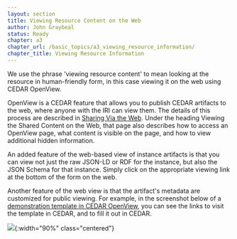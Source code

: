 ```yaml
---
layout: section
title: Viewing Resource Content on the Web
author: John Graybeal
status: Ready
chapter: a3
chapter_url: /basic_topics/a3_viewing_resource_information/
chapter_title: Viewing Resource Information
---
```

We use the phrase 'viewing resource content' to mean looking at the resource in human-friendly form, in this case viewing it on the web using CEDAR OpenView.

OpenView is a CEDAR feature that allows you to publish CEDAR artifacts to the web, where anyone with the IRI can view them. The details of this process are described in [Sharing Via the Web](https://metadatacenter.github.io/cedar-manual/sections/a6/4_sharing_via_the_web/).
Under the heading Viewing the Shared Content on the Web, that page also describes how to access an OpenView page, what content is visible on the page, and how to view additional hidden information.

An added feature of the web-based view of instance artifacts is that you can view not just the raw JSON-LD or RDF for the instance, but also the JSON Schema for that instance. Simply click on the appropriate viewing link at the bottom of the form on the web.

Another feature of the web view is that the artifact's metadata are customized for public viewing. 
For example, in the screenshot below of a [demonstration template in CEDAR OpenView](https://openview.metadatacenter.org/templates/https:%2F%2Frepo.metadatacenter.org%2Ftemplates%2F4595e3d3-b0c5-467b-a967-fec870801624),
you can see the links to visit the template in CEDAR, and to fill it out in CEDAR.

![](https://github.com/metadatacenter/cedar-manual/raw/master/docs/assets/imgs/openview-template-header-metadata-2019117.png){:width="90%" class="centered"}
